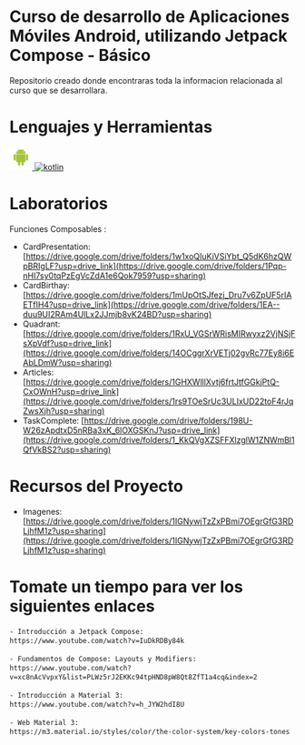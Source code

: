 # Curso de desarrollo de Aplicaciones Móviles Android, utilizando Jetpack Compose - Básico

Repositorio creado donde encontraras toda la informacion relacionada al curso que se desarrollara.

# Lenguajes y Herramientas

<p align="left"> <a href="https://developer.android.com" target="_blank" rel="noreferrer"> <img src="https://raw.githubusercontent.com/devicons/devicon/master/icons/android/android-original-wordmark.svg" alt="android" width="40" height="40"/> </a><a href="https://kotlinlang.org" target="_blank" rel="noreferrer"> <img src="https://www.vectorlogo.zone/logos/kotlinlang/kotlinlang-icon.svg" alt="kotlin" width="40" height="40"/> </a> 

# Laboratorios

Funciones Composables :

   - CardPresentation: [https://drive.google.com/drive/folders/1w1xoQIuKiVSiYbt_Q5dK6hzQWpBRIgLF?usp=drive_link](https://drive.google.com/drive/folders/1Pqp-nHI7sy0tqPzEgVcZdA1e6Qok7959?usp=sharing)
   - CardBirthay: [https://drive.google.com/drive/folders/1mUpOtSJfezj_Dru7v6ZpUF5rIAETfIH4?usp=drive_link](https://drive.google.com/drive/folders/1EA--duu9UI2RAm4UlLx2JJmjb8vK24BD?usp=sharing)
   - Quadrant: [https://drive.google.com/drive/folders/1RxU_VGSrWRisMIRwyxz2VjNSjFsXpVdf?usp=drive_link](https://drive.google.com/drive/folders/14OCggrXrVETj02gvRc77Ey8i6EAbLDmW?usp=sharing)
   - Articles: [https://drive.google.com/drive/folders/1GHXWlllXvtj6frtJtfGGkjPtQ-CxOWnH?usp=drive_link](https://drive.google.com/drive/folders/1rs9TOeSrUc3ULIxUD22toF4rJqZwsXjh?usp=sharing)
   - TaskComplete: [https://drive.google.com/drive/folders/198U-W26zApdtxD5nRBa3xK_6lOXGSKnJ?usp=drive_link](https://drive.google.com/drive/folders/1_KkQVgXZSFFXlzglW1ZNWmBl1QfVkBS2?usp=sharing)

# Recursos del Proyecto

   - Imagenes: [https://drive.google.com/drive/folders/1IGNywjTzZxPBmi7OEgrGfG3RDLjhfM1z?usp=sharing](https://drive.google.com/drive/folders/1IGNywjTzZxPBmi7OEgrGfG3RDLjhfM1z?usp=sharing)

# Tomate un tiempo para ver los siguientes enlaces

    - Introducción a Jetpack Compose: 
    https://www.youtube.com/watch?v=IuDkRDBy84k

    - Fundamentos de Compose: Layouts y Modifiers: 
    https://www.youtube.com/watch?v=xc8nAcVvpxY&list=PLWz5rJ2EKKc94tpHND8pW8Qt8ZfT1a4cq&index=2

    - Introducción a Material 3: 
    https://www.youtube.com/watch?v=h_JYW2hdI8U
     
    - Web Material 3: 
    https://m3.material.io/styles/color/the-color-system/key-colors-tones


